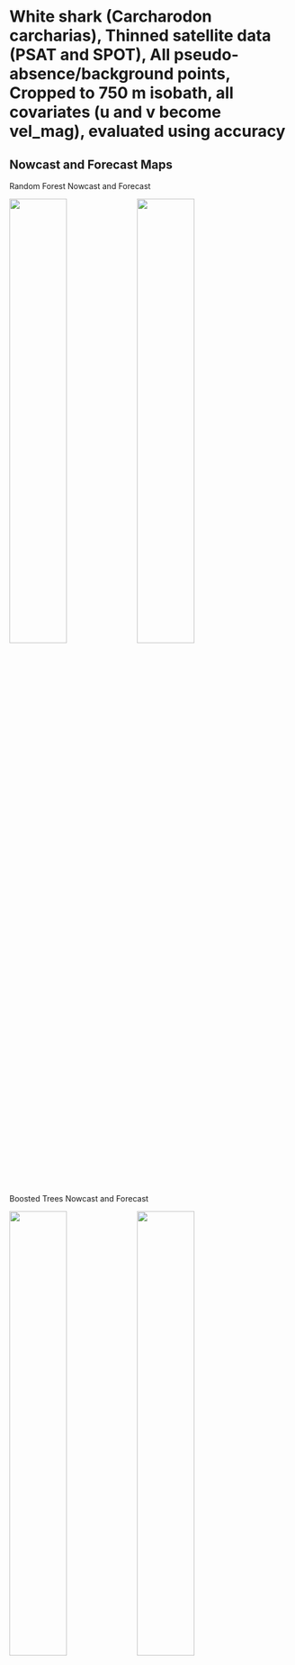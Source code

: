 White shark (Carcharodon carcharias), Thinned satellite data (PSAT and
SPOT), All pseudo-absence/background points, Cropped to 750 m isobath,
all covariates (u and v become vel_mag), evaluated using accuracy
================

## Nowcast and Forecast Maps

Random Forest Nowcast and Forecast

<img src="../tidy_reports/versions/c11/100350/c11.100350.01_12_rf_compiled_casts.png" width="45%" /><img src="../tidy_reports/versions/c11/100354/c11.100354.01_12_rf_compiled_casts.png" width="45%" />

Boosted Trees Nowcast and Forecast

<img src="../tidy_reports/versions/c11/100350/c11.100350.01_12_bt_compiled_casts.png" width="45%" /><img src="../tidy_reports/versions/c11/100354/c11.100354.01_12_bt_compiled_casts.png" width="45%" />

Maxnet Trees Nowcast and Forecast

<img src="../tidy_reports/versions/c11/100350/c11.100350.01_12_maxent_compiled_casts.png" width="45%" /><img src="../tidy_reports/versions/c11/100354/c11.100354.01_12_maxent_compiled_casts.png" width="45%" />

GAM Nowcast and Forecast

<img src="../tidy_reports/versions/c11/100350/c11.100350.01_12_gam_compiled_casts.png" width="45%" /><img src="../tidy_reports/versions/c11/100354/c11.100354.01_12_gam_compiled_casts.png" width="45%" />

GLM Nowcast and Forecast

<img src="../tidy_reports/versions/c11/100350/c11.100350.01_12_glm_compiled_casts.png" width="45%" /><img src="../tidy_reports/versions/c11/100354/c11.100354.01_12_glm_compiled_casts.png" width="45%" />

## Metrics

| model_type |  accuracy | boyce_cont |   roc_auc |   tss_max |
|:-----------|----------:|-----------:|----------:|----------:|
| rf         | 0.9421222 |  0.9346796 | 0.9932364 | 0.9641983 |
| bt         | 0.7406217 |  0.9145745 | 0.7552743 | 0.3923358 |
| maxnet     | 0.6709539 |  0.9469154 | 0.7676654 | 0.4274429 |
| gam        | 0.7759914 |         NA |        NA |        NA |
| glm        | 0.7095391 |         NA |        NA |        NA |

Metrics by model type

## Variable Importance

![](/mnt/ecocast/projects/koliveira/subprojects/carcharodon/workflows/tidy_md/versions/m11/10035/m11.10035_tidy_compiled_files/figure-gfm/variable%20importance-1.png)<!-- -->

